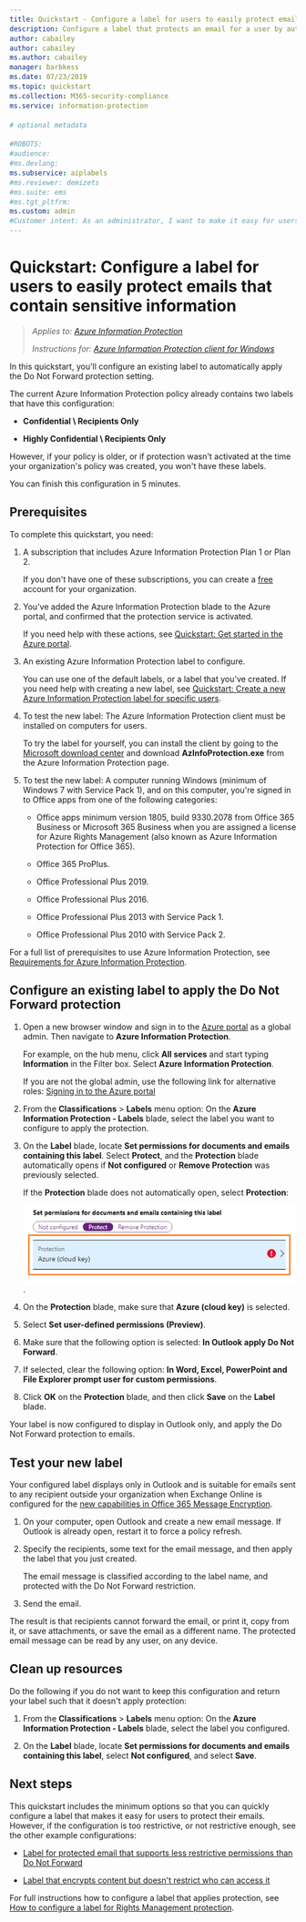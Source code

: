 ```yaml
---
title: Quickstart - Configure a label for users to easily protect emails - AIP
description: Configure a label that protects an email for a user by automatically applying the Do Not Forward protection.
author: cabailey
author: cabailey
ms.author: cabailey
manager: barbkess
ms.date: 07/23/2019
ms.topic: quickstart
ms.collection: M365-security-compliance
ms.service: information-protection

# optional metadata

#ROBOTS:
#audience:
#ms.devlang:
ms.subservice: aiplabels
#ms.reviewer: demizets
#ms.suite: ems
#ms.tgt_pltfrm:
ms.custom: admin
#Customer intent: As an administrator, I want to make it easy for users to protect their emails that contain sensitive information.
---
```


# Quickstart: Configure a label for users to easily protect emails that contain sensitive information

>*Applies to: [Azure Information Protection](https://azure.microsoft.com/pricing/details/information-protection)*
>
> *Instructions for: [Azure Information Protection client for Windows](faqs.md#whats-the-difference-between-the-azure-information-protection-client-and-the-azure-information-protection-unified-labeling-client)*

In this quickstart, you'll configure an existing label to automatically apply the Do Not Forward protection setting.

The current Azure Information Protection policy already contains two labels that have this configuration:

- **Confidential \ Recipients Only**

- **Highly Confidential \ Recipients Only**

However, if your policy is older, or if protection wasn't activated at the time your organization's policy was created, you won't have these labels. 

You can finish this configuration in 5 minutes.

## Prerequisites

To complete this quickstart, you need:

1. A subscription that includes Azure Information Protection Plan 1 or Plan 2.
    
    If you don't have one of these subscriptions, you can create a [free](https://admin.microsoft.com/Signup/Signup.aspx?OfferId=87dd2714-d452-48a0-a809-d2f58c4f68b7) account for your organization.

2. You've added the Azure Information Protection blade to the Azure portal, and confirmed that the protection service is activated.

    If you need help with these actions, see [Quickstart: Get started in the Azure portal](quickstart-viewpolicy.md).

3. An existing Azure Information Protection label to configure. 
    
    You can use one of the default labels, or a label that you've created. If you need help with creating a new label, see [Quickstart: Create a new Azure Information Protection label for specific users](quickstart-label-specificusers.md).

4. To test the new label: The Azure Information Protection client must be installed on computers for users. 
    
    To try the label for yourself, you can install the client by going to the [Microsoft download center](https://www.microsoft.com/en-us/download/details.aspx?id=53018) and download **AzInfoProtection.exe** from the Azure Information Protection page.

5. To test the new label: A computer running Windows (minimum of Windows 7 with Service Pack 1), and on this computer, you're signed in to Office apps from one of the following categories:
    
    - Office apps minimum version 1805, build 9330.2078 from Office 365 Business or Microsoft 365 Business when you are assigned a license for Azure Rights Management (also known as Azure Information Protection for Office 365).
    
    - Office 365 ProPlus.
    
    - Office Professional Plus 2019.
    
    - Office Professional Plus 2016.
    
    - Office Professional Plus 2013 with Service Pack 1.
    
    - Office Professional Plus 2010 with Service Pack 2.

For a full list of prerequisites to use Azure Information Protection, see [Requirements for Azure Information Protection](requirements.md).

## Configure an existing label to apply the Do Not Forward protection

1. Open a new browser window and sign in to the [Azure portal](https://portal.azure.com) as a global admin. Then navigate to **Azure Information Protection**. 
    
    For example, on the hub menu, click **All services** and start typing **Information** in the Filter box. Select **Azure Information Protection**.
    
    If you are not the global admin, use the following link for alternative roles: [Signing in to the Azure portal](configure-policy.md#signing-in-to-the-azure-portal)

2. From the **Classifications** > **Labels** menu option: On the **Azure Information Protection - Labels** blade, select the label you want to configure to apply the protection. 

3. On the **Label** blade, locate **Set permissions for documents and emails containing this label**. Select **Protect**, and the **Protection** blade automatically opens if **Not configured** or **Remove Protection** was previously selected.
    
    If the **Protection** blade does not automatically open, select **Protection**:
    
    ![Configure protection for an Azure Information Protection label](./media/info-protect-protection-bar-configured.png).

4. On the **Protection** blade, make sure that **Azure (cloud key)** is selected.
    
5. Select **Set user-defined permissions (Preview)**.

6. Make sure that the following option is selected: **In Outlook apply Do Not Forward**.

7. If selected, clear the following option: **In Word, Excel, PowerPoint and File Explorer prompt user for custom permissions**.

8. Click **OK** on the **Protection** blade, and then click **Save** on the **Label** blade.

Your label is now configured to display in Outlook only, and apply the Do Not Forward protection to emails.

## Test your new label

Your configured label displays only in Outlook and is suitable for emails sent to any recipient outside your organization when Exchange Online is configured for the [new capabilities in Office 365 Message Encryption](https://support.office.com/article/7ff0c040-b25c-4378-9904-b1b50210d00e).

1. On your computer, open Outlook and create a new email message. If Outlook is already open, restart it to force a policy refresh.

2. Specify the recipients, some text for the email message, and then apply the label that you just created. 
    
    The email message is classified according to the label name, and protected with the Do Not Forward restriction.

3. Send the email. 

The result is that recipients cannot forward the email, or print it, copy from it, or save attachments, or save the email as a different name. The protected email message can be read by any user, on any device.

## Clean up resources

Do the following if you do not want to keep this configuration and return your label such that it doesn't apply protection:

1. From the **Classifications** > **Labels** menu option: On the **Azure Information Protection - Labels** blade, select the label you configured. 

3. On the **Label** blade, locate **Set permissions for documents and emails containing this label**, select **Not configured**, and select **Save**.

## Next steps

This quickstart includes the minimum options so that you can quickly configure a label that makes it easy for users to protect their emails. However, if the configuration is too restrictive, or not restrictive enough, see the other example configurations:

- [Label for protected email that supports less restrictive permissions than Do Not Forward](configure-policy-protection.md#example-4-label-for-protected-email-that-supports-less-restrictive-permissions-than-do-not-forward)

- [Label that encrypts content but doesn't restrict who can access it](configure-policy-protection.md#example-5-label-that-encrypts-content-but-doesnt-restrict-who-can-access-it)

For full instructions how to configure a label that applies protection, see [How to configure a label for Rights Management protection](configure-policy-protection.md). 
